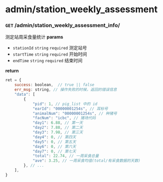 # admin/station_weekly_assessment

### `GET` /admin/station_weekly_assessment_info/
测定站周采食量统计
__params__
- `stationId` `string` `required` 测定站号
- `startTime` `string` `required` 开始时间
- `endTime` `string` `required` 结束时间

__return__
```js
ret = {
    success: boolean,  // true || false
    err_msg: string, // 操作失败的时候，返回的错误信息
    "data": [
        {
            "pid": 1, // pig_list 中的 id
            "earId": "00000001254s", // 耳标号
            "animalNum": "00000001254s", // 种猪号
            "facNum": "icbc", // 猪场代码
            "day1": 6.88, // 第一天
            "day2": 7.88, // 第二天
            "day3": 7.98, // 第三天
            "day4": 0, // 第四天
            "day5": 0, // 第五天
            "day6": 0, // 第六天
            "day7": 0, // 第七天
            "total": 22.74, // 一周采食总量
            "ave": 3.25, // 一周采食均值(total/有采食数据的天数)
        }, // ...
    ],
}
```
